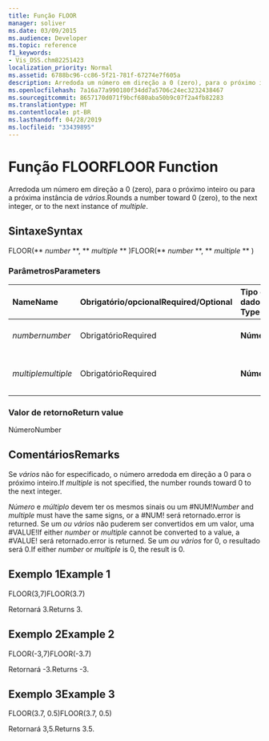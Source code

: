 ```yaml
---
title: Função FLOOR
manager: soliver
ms.date: 03/09/2015
ms.audience: Developer
ms.topic: reference
f1_keywords:
- Vis_DSS.chm82251423
localization_priority: Normal
ms.assetid: 6788bc96-cc86-5f21-781f-67274e7f605a
description: Arredoda um número em direção a 0 (zero), para o próximo inteiro ou para a próxima instância de vários.
ms.openlocfilehash: 7a16a77a990180f34dd7a5706c24ec3232438467
ms.sourcegitcommit: 8657170d071f9bcf680aba50b9c07f2a4fb82283
ms.translationtype: MT
ms.contentlocale: pt-BR
ms.lasthandoff: 04/28/2019
ms.locfileid: "33439895"
---
```

# <a name="floor-function"></a><span data-ttu-id="c9665-103">Função FLOOR</span><span class="sxs-lookup"><span data-stu-id="c9665-103">FLOOR Function</span></span>

<span data-ttu-id="c9665-104">Arredoda um número em direção a 0 (zero), para o próximo inteiro ou para a próxima instância de  _vários_.</span><span class="sxs-lookup"><span data-stu-id="c9665-104">Rounds a number toward 0 (zero), to the next integer, or to the next instance of  _multiple_.</span></span>
  
## <a name="syntax"></a><span data-ttu-id="c9665-105">Sintaxe</span><span class="sxs-lookup"><span data-stu-id="c9665-105">Syntax</span></span>

<span data-ttu-id="c9665-106">FLOOR(\*\* *number* \*\*, \*\* *multiple* \*\* )</span><span class="sxs-lookup"><span data-stu-id="c9665-106">FLOOR(\*\* *number* \*\*, \*\* *multiple* \*\* )</span></span> 
  
### <a name="parameters"></a><span data-ttu-id="c9665-107">Parâmetros</span><span class="sxs-lookup"><span data-stu-id="c9665-107">Parameters</span></span>

|<span data-ttu-id="c9665-108">**Name**</span><span class="sxs-lookup"><span data-stu-id="c9665-108">**Name**</span></span>|<span data-ttu-id="c9665-109">**Obrigatório/opcional**</span><span class="sxs-lookup"><span data-stu-id="c9665-109">**Required/Optional**</span></span>|<span data-ttu-id="c9665-110">**Tipo de dados**</span><span class="sxs-lookup"><span data-stu-id="c9665-110">**Data Type**</span></span>|<span data-ttu-id="c9665-111">**Descrição**</span><span class="sxs-lookup"><span data-stu-id="c9665-111">**Description**</span></span>|
|:-----|:-----|:-----|:-----|
| <span data-ttu-id="c9665-112">_number_</span><span class="sxs-lookup"><span data-stu-id="c9665-112">_number_</span></span> <br/> |<span data-ttu-id="c9665-113">Obrigatório</span><span class="sxs-lookup"><span data-stu-id="c9665-113">Required</span></span>  <br/> |<span data-ttu-id="c9665-114">**Número**</span><span class="sxs-lookup"><span data-stu-id="c9665-114">**Number**</span></span> <br/> |<span data-ttu-id="c9665-115">O número a ser arredondado.</span><span class="sxs-lookup"><span data-stu-id="c9665-115">The number to round.</span></span>  <br/> |
| <span data-ttu-id="c9665-116">_multiple_</span><span class="sxs-lookup"><span data-stu-id="c9665-116">_multiple_</span></span> <br/> |<span data-ttu-id="c9665-117">Obrigatório</span><span class="sxs-lookup"><span data-stu-id="c9665-117">Required</span></span>  <br/> |<span data-ttu-id="c9665-118">**Número**</span><span class="sxs-lookup"><span data-stu-id="c9665-118">**Number**</span></span> <br/> |<span data-ttu-id="c9665-119">O múltiplo para o qual arredondar.</span><span class="sxs-lookup"><span data-stu-id="c9665-119">The multiple to which to round.</span></span>  <br/> |
   
### <a name="return-value"></a><span data-ttu-id="c9665-120">Valor de retorno</span><span class="sxs-lookup"><span data-stu-id="c9665-120">Return value</span></span>

<span data-ttu-id="c9665-121">Número</span><span class="sxs-lookup"><span data-stu-id="c9665-121">Number</span></span>
  
## <a name="remarks"></a><span data-ttu-id="c9665-122">Comentários</span><span class="sxs-lookup"><span data-stu-id="c9665-122">Remarks</span></span>

<span data-ttu-id="c9665-123">Se  _vários_ não for especificado, o número arredoda em direção a 0 para o próximo inteiro.</span><span class="sxs-lookup"><span data-stu-id="c9665-123">If  _multiple_ is not specified, the number rounds toward 0 to the next integer.</span></span> 
  
 <span data-ttu-id="c9665-124">_Número_ e  _múltiplo_ devem ter os mesmos sinais ou um #NUM!</span><span class="sxs-lookup"><span data-stu-id="c9665-124">_Number_ and  _multiple_ must have the same signs, or a #NUM!</span></span> <span data-ttu-id="c9665-125">será retornado.</span><span class="sxs-lookup"><span data-stu-id="c9665-125">error is returned.</span></span> <span data-ttu-id="c9665-126">Se um  _ou_  _vários_ não puderem ser convertidos em um valor, uma #VALUE!</span><span class="sxs-lookup"><span data-stu-id="c9665-126">If either  _number_ or  _multiple_ cannot be converted to a value, a #VALUE!</span></span> <span data-ttu-id="c9665-127">será retornado.</span><span class="sxs-lookup"><span data-stu-id="c9665-127">error is returned.</span></span> <span data-ttu-id="c9665-128">Se um  _ou_  _vários_ for 0, o resultado será 0.</span><span class="sxs-lookup"><span data-stu-id="c9665-128">If either  _number_ or  _multiple_ is 0, the result is 0.</span></span> 
  
## <a name="example-1"></a><span data-ttu-id="c9665-129">Exemplo 1</span><span class="sxs-lookup"><span data-stu-id="c9665-129">Example 1</span></span>

<span data-ttu-id="c9665-130">FLOOR(3,7)</span><span class="sxs-lookup"><span data-stu-id="c9665-130">FLOOR(3.7)</span></span>
  
<span data-ttu-id="c9665-131">Retornará 3.</span><span class="sxs-lookup"><span data-stu-id="c9665-131">Returns 3.</span></span>
  
## <a name="example-2"></a><span data-ttu-id="c9665-132">Exemplo 2</span><span class="sxs-lookup"><span data-stu-id="c9665-132">Example 2</span></span>

<span data-ttu-id="c9665-133">FLOOR(-3,7)</span><span class="sxs-lookup"><span data-stu-id="c9665-133">FLOOR(-3.7)</span></span>
  
<span data-ttu-id="c9665-134">Retornará -3.</span><span class="sxs-lookup"><span data-stu-id="c9665-134">Returns -3.</span></span>
  
## <a name="example-3"></a><span data-ttu-id="c9665-135">Exemplo 3</span><span class="sxs-lookup"><span data-stu-id="c9665-135">Example 3</span></span>

<span data-ttu-id="c9665-136">FLOOR(3.7, 0.5)</span><span class="sxs-lookup"><span data-stu-id="c9665-136">FLOOR(3.7, 0.5)</span></span>
  
<span data-ttu-id="c9665-137">Retornará 3,5.</span><span class="sxs-lookup"><span data-stu-id="c9665-137">Returns 3.5.</span></span>
  

